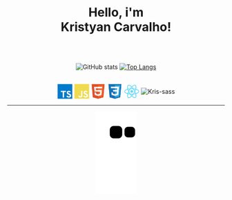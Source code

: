 <Br />

<div>
<h1 align="center">Hello, i'm <br /> Kristyan Carvalho!</h1>
</div>

<Br />

<Br />
  
<div align="center"/>

![GitHub stats](https://github-readme-stats.vercel.app/api?username=kriscrv&show_icons=true&border_radius=0&include_all_commits&theme=tokyonight)
[![Top Langs](https://github-readme-stats.vercel.app/api/top-langs/?username=kriscrv&layout=compact&card_width=446&border_radius=0&theme=tokyonight)](https://github.com/anuraghazra/github-readme-stats)

</div>

<div align="center"><br>
  <img align="center" alt="Kris-Ts" height="35" width="35" src="https://raw.githubusercontent.com/devicons/devicon/master/icons/typescript/typescript-plain.svg">
  <img align="center" alt="Kris-Js" height="35" width="35" src="https://raw.githubusercontent.com/devicons/devicon/master/icons/javascript/javascript-plain.svg">
  <img align="center" alt="Kris-HTML" height="35" width="35" src="https://raw.githubusercontent.com/devicons/devicon/master/icons/html5/html5-original.svg">
  <img align="center" alt="Kris-CSS" height="35" width="35" src="https://raw.githubusercontent.com/devicons/devicon/master/icons/css3/css3-original.svg">
  <img align="center" alt="Kris-React" height="35" width="35" src="https://raw.githubusercontent.com/devicons/devicon/master/icons/react/react-original.svg">
  <img align="center" alt="Kris-sass" height="35" width="35" src="https://upload.wikimedia.org/wikipedia/commons/9/96/Sass_Logo_Color.svg">
</div>
 
<hr />

<div align="center">
  
![Snake animation](https://github.com/kriscrv/kriscrv/blob/output/github-contribution-grid-snake.svg)

</div>

